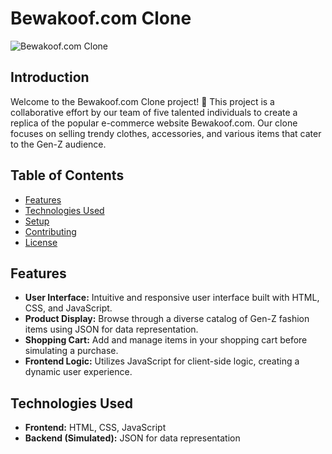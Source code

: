 # Bewakoof.com Clone

![Bewakoof.com Clone](https://kaunainrizviii-portfolio-mca.vercel.app/static/media/Hirely.ce240cd479df0467b5ee.png)

## Introduction

Welcome to the Bewakoof.com Clone project! 🚀 This project is a collaborative effort by our team of five talented individuals to create a replica of the popular e-commerce website Bewakoof.com. Our clone focuses on selling trendy clothes, accessories, and various items that cater to the Gen-Z audience.

## Table of Contents

- [Features](#features)
- [Technologies Used](#technologies-used)
- [Setup](#setup)
- [Contributing](#contributing)
- [License](#license)

## Features

- **User Interface:** Intuitive and responsive user interface built with HTML, CSS, and JavaScript.
- **Product Display:** Browse through a diverse catalog of Gen-Z fashion items using JSON for data representation.
- **Shopping Cart:** Add and manage items in your shopping cart before simulating a purchase.
- **Frontend Logic:** Utilizes JavaScript for client-side logic, creating a dynamic user experience.

## Technologies Used

- **Frontend:** HTML, CSS, JavaScript
- **Backend (Simulated):** JSON for data representation

